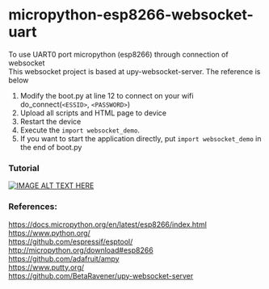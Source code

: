 <h1><a id="micropythonesp8266websocketuart_0"></a>micropython-esp8266-websocket-uart</h1>
<p>To use UART0 port micropython (esp8266) through connection of websocket<br>
This websocket project is based at upy-websocket-server. The reference is below</p>
<ol>
<li>Modify the boot.py at line 12 to connect on your wifi<br>
do_connect(<code>&lt;ESSID&gt;</code>, <code>&lt;PASSWORD&gt;</code>)</li>
<li>Upload all scripts and HTML page to device</li>
<li>Restart the device</li>
<li>Execute the <code>import websocket_demo</code>.</li>
<li>If you want to start the application directly,  put <code>import websocket_demo</code> in the end of boot.py</li>
</ol>
<h3><a id="Tutorial_13"></a>Tutorial</h3>
<p><a href="https://www.youtube.com/watch?v=YOUTUBE_VIDEO_ID_HERE"><img src="https://img.youtube.com/vi/YOUTUBE_VIDEO_ID_HERE/0.jpg" alt="IMAGE ALT TEXT HERE"></a></p>
<h3><a id="References_17"></a>References:</h3>
<p><a href="https://docs.micropython.org/en/latest/esp8266/index.html">https://docs.micropython.org/en/latest/esp8266/index.html</a><br>
<a href="https://www.python.org/">https://www.python.org/</a><br>
<a href="https://github.com/espressif/esptool/">https://github.com/espressif/esptool/</a><br>
<a href="http://micropython.org/download#esp8266">http://micropython.org/download#esp8266</a><br>
<a href="https://github.com/adafruit/ampy">https://github.com/adafruit/ampy</a><br>
<a href="https://www.putty.org/">https://www.putty.org/</a><br>
<a href="https://github.com/BetaRavener/upy-websocket-server">https://github.com/BetaRavener/upy-websocket-server</a></p>
